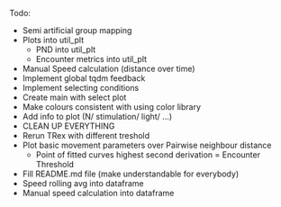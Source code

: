 Todo:
- Semi artificial group mapping
- Plots into util_plt
  - PND into util_plt
  - Encounter metrics into util_plt
- Manual Speed calculation (distance over time)
- Implement global tqdm feedback
- Implement selecting conditions
- Create main with select plot
- Make colours consistent with using color library
- Add info to plot (N/ stimulation/ light/ …)
- CLEAN UP EVERYTHING
- Rerun TRex with different treshold
- Plot basic movement parameters over Pairwise neighbour distance
  - Point of fitted curves highest second derivation = Encounter Threshold
- Fill README.md file (make understandable for everybody)
- Speed rolling avg into dataframe
- Manual speed calculation into dataframe